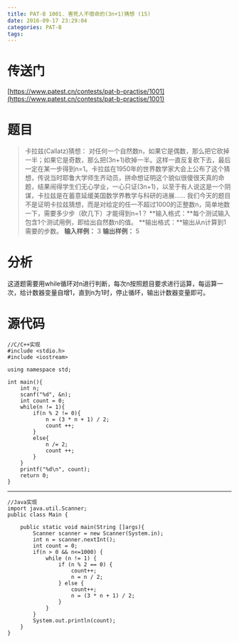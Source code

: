 ```yaml
---
title: PAT-B 1001. 害死人不偿命的(3n+1)猜想 (15)
date: 2016-09-17 23:29:04
categories: PAT-B
tags:
---
```

# 传送门
[https://www.patest.cn/contests/pat-b-practise/1001](https://www.patest.cn/contests/pat-b-practise/1001)
<!--more-->
# 题目
> 卡拉兹(Callatz)猜想：
对任何一个自然数n，如果它是偶数，那么把它砍掉一半；如果它是奇数，那么把(3n+1)砍掉一半。这样一直反复砍下去，最后一定在某一步得到n=1。卡拉兹在1950年的世界数学家大会上公布了这个猜想，传说当时耶鲁大学师生齐动员，拼命想证明这个貌似很傻很天真的命题，结果闹得学生们无心学业，一心只证(3n+1)，以至于有人说这是一个阴谋，卡拉兹是在蓄意延缓美国数学界教学与科研的进展……
我们今天的题目不是证明卡拉兹猜想，而是对给定的任一不超过1000的正整数n，简单地数一下，需要多少步（砍几下）才能得到n=1？
**输入格式：**每个测试输入包含1个测试用例，即给出自然数n的值。
**输出格式：**输出从n计算到1需要的步数。
**输入样例：**
3
**输出样例：**
5

# 分析
这道题需要用while循环对n进行判断，每次n按照题目要求进行运算，每运算一次，给计数器变量自增1，直到n为1时，停止循环，输出计数器变量即可。

# 源代码

    //C/C++实现
    #include <stdio.h>
    #include <iostream>

    using namespace std;

    int main(){
    	int n;
    	scanf("%d", &n);
    	int count = 0;
    	while(n != 1){
    		if(n % 2 != 0){
    			n = (3 * n + 1) / 2;
    			count ++;
    		}
    		else{
    			n /= 2;
    			count ++;
    		}
    	}
    	printf("%d\n", count);
    	return 0;
    }

***
    //Java实现
    import java.util.Scanner;
    public class Main {

        public static void main(String []args){
            Scanner scanner = new Scanner(System.in);
            int n = scanner.nextInt();
            int count = 0;
            if(n > 0 && n<=1000) {
                while (n != 1) {
                    if (n % 2 == 0) {
                        count++;
                        n = n / 2;
                    } else {
                        count++;
                        n = (3 * n + 1) / 2;
                    }
                }
            }
            System.out.println(count);
        }
    }